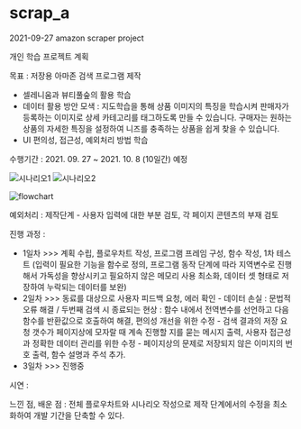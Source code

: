 # scrap_a

2021-09-27 amazon scraper project

개인 학습 프로젝트 계획

목표 : 저장용 아마존 검색 프로그램 제작
- 셀레니움과 뷰티풀숲의 활용 학습
- 데이터 활용 방안 모색 : 지도학습을 통해 상품 이미지의 특징을 학습시켜 판매자가 등록하는 이미지로 상세 카테고리를 태그하도록 만들 수 있습니다. 구매자는 원하는 상품의 자세한 특징을 설정하여 니즈를 충족하는 상품을 쉽게 찾을 수 있습니다.
- UI 편의성, 접근성, 예외처리 방법 학습

수행기간 : 2021. 09. 27 ~ 2021. 10. 8 (10일간) 예정

![시나리오1](https://user-images.githubusercontent.com/64139631/135197409-0781959f-31f8-4200-a21b-c78b87ec8537.png)
![시나리오2](https://user-images.githubusercontent.com/64139631/135197416-64143afe-0e07-4370-96ec-210e2d999a03.png)

![flowchart](https://user-images.githubusercontent.com/64139631/135197507-7c66df4d-38bb-4fcc-8047-3741ead8842d.png)

예외처리 : 제작단계 - 사용자 입력에 대한 부분 검토, 각 페이지 콘텐츠의 부재 검토

진행 과정 : 
- 1일차 >>> 계획 수립, 플로우차트 작성, 프로그램 프레임 구성, 함수 작성, 1차 테스트 (입력이 필요한 기능을 함수로 정의, 프로그램 동작 단계에 따라 지역변수로 진행해서 가독성을 향상시키고 필요하지 않은 메모리 사용 최소화, 데이터 셋 형태로 저장하여 누락되는 데이터를 보완)
- 2일차 >>> 동료를 대상으로 사용자 피드백 요청, 에러 확인 - 데이터 손실 : 문법적 오류 해결 / 두번째 검색 시 종료되는 현상 : 함수 내에서 전역변수를 선언하고 다음 함수를 반환값으로 호출하여 해결, 편의성 개선을 위한 수정 - 검색 결과의 저장 요청 갯수가 페이지상에 모자랄 때 계속 진행할 지를 묻는 메시지 출력, 사용자 접근성과 정확한 데이터 관리를 위한 수정 - 페이지상의 문제로 저장되지 않은 이미지의 번호 출력, 함수 설명과 주석 추가.
- 3일차 >>> 진행중

시연 :

느낀 점, 배운 점 : 전체 플로우차트와 시나리오 작성으로 제작 단계에서의 수정을 최소화하여 개발 기간을 단축할 수 있다.
